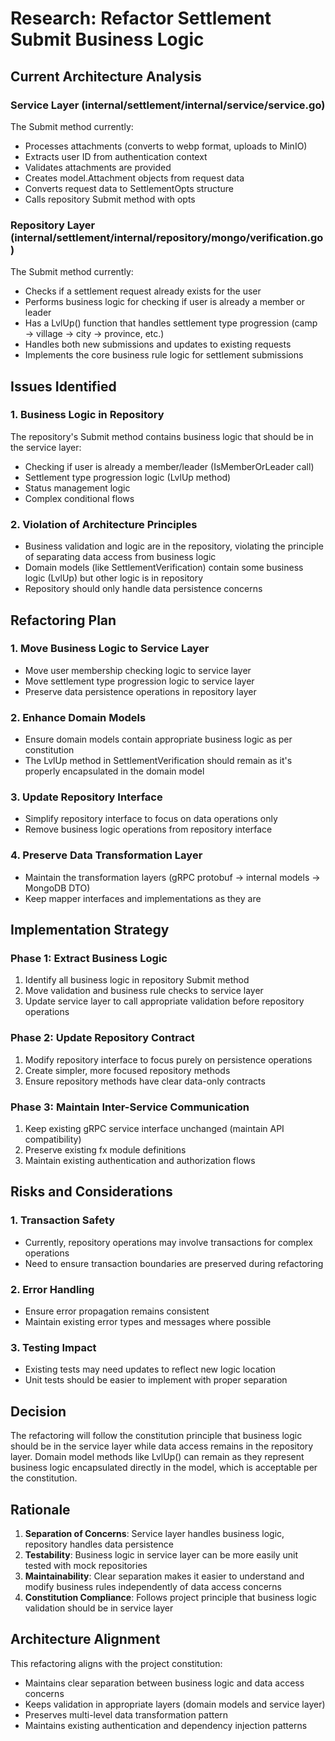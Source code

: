 # Research: Refactor Settlement Submit Business Logic

## Current Architecture Analysis

### Service Layer (internal/settlement/internal/service/service.go)
The Submit method currently:
- Processes attachments (converts to webp format, uploads to MinIO)
- Extracts user ID from authentication context
- Validates attachments are provided
- Creates model.Attachment objects from request data
- Converts request data to SettlementOpts structure
- Calls repository Submit method with opts

### Repository Layer (internal/settlement/internal/repository/mongo/verification.go)
The Submit method currently:
- Checks if a settlement request already exists for the user
- Performs business logic for checking if user is already a member or leader
- Has a LvlUp() function that handles settlement type progression (camp → village → city → province, etc.)
- Handles both new submissions and updates to existing requests
- Implements the core business rule logic for settlement submissions

## Issues Identified

### 1. Business Logic in Repository
The repository's Submit method contains business logic that should be in the service layer:
- Checking if user is already a member/leader (IsMemberOrLeader call)
- Settlement type progression logic (LvlUp method)
- Status management logic
- Complex conditional flows

### 2. Violation of Architecture Principles
- Business validation and logic are in the repository, violating the principle of separating data access from business logic
- Domain models (like SettlementVerification) contain some business logic (LvlUp) but other logic is in repository
- Repository should only handle data persistence concerns

## Refactoring Plan

### 1. Move Business Logic to Service Layer
- Move user membership checking logic to service layer
- Move settlement type progression logic to service layer
- Preserve data persistence operations in repository layer

### 2. Enhance Domain Models
- Ensure domain models contain appropriate business logic as per constitution
- The LvlUp method in SettlementVerification should remain as it's properly encapsulated in the domain model

### 3. Update Repository Interface
- Simplify repository interface to focus on data operations only
- Remove business logic operations from repository interface

### 4. Preserve Data Transformation Layer
- Maintain the transformation layers (gRPC protobuf → internal models → MongoDB DTO)
- Keep mapper interfaces and implementations as they are

## Implementation Strategy

### Phase 1: Extract Business Logic
1. Identify all business logic in repository Submit method
2. Move validation and business rule checks to service layer
3. Update service layer to call appropriate validation before repository operations

### Phase 2: Update Repository Contract
1. Modify repository interface to focus purely on persistence operations
2. Create simpler, more focused repository methods
3. Ensure repository methods have clear data-only contracts

### Phase 3: Maintain Inter-Service Communication
1. Keep existing gRPC service interface unchanged (maintain API compatibility)
2. Preserve existing fx module definitions
3. Maintain existing authentication and authorization flows

## Risks and Considerations

### 1. Transaction Safety
- Currently, repository operations may involve transactions for complex operations
- Need to ensure transaction boundaries are preserved during refactoring

### 2. Error Handling
- Ensure error propagation remains consistent
- Maintain existing error types and messages where possible

### 3. Testing Impact
- Existing tests may need updates to reflect new logic location
- Unit tests should be easier to implement with proper separation

## Decision

The refactoring will follow the constitution principle that business logic should be in the service layer while data access remains in the repository layer. Domain model methods like LvlUp() can remain as they represent business logic encapsulated directly in the model, which is acceptable per the constitution.

## Rationale

1. **Separation of Concerns**: Service layer handles business logic, repository handles data persistence
2. **Testability**: Business logic in service layer can be more easily unit tested with mock repositories
3. **Maintainability**: Clear separation makes it easier to understand and modify business rules independently of data access concerns
4. **Constitution Compliance**: Follows project principle that business logic validation should be in service layer

## Architecture Alignment

This refactoring aligns with the project constitution:
- Maintains clear separation between business logic and data access concerns
- Keeps validation in appropriate layers (domain models and service layer)
- Preserves multi-level data transformation pattern
- Maintains existing authentication and dependency injection patterns